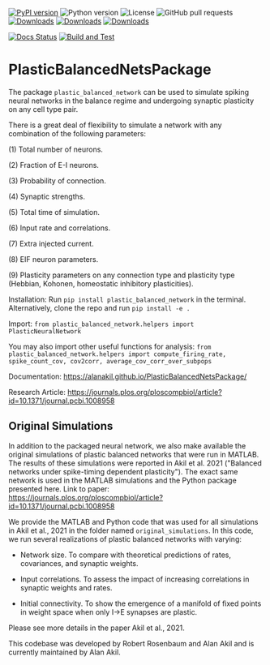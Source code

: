 <!-- ![Build Status](https://travis-ci.com/alanakil/PlasticBalancedNetsPackage.svg?branch=main) -->
<!-- ![codecov](https://codecov.io/gh/alanakil/PlasticBalancedNetsPackage/branch/main/graph/badge.svg) -->
[![PyPI version](https://badge.fury.io/py/plastic-balanced-network.svg)](https://badge.fury.io/py/plastic-balanced-network)
![Python version](https://img.shields.io/badge/python-3.7%20|%203.8%20|%203.9-blue)
![License](https://img.shields.io/badge/License-MIT-yellow.svg)
![GitHub pull requests](https://img.shields.io/github/issues-pr/alanakil/PlasticBalancedNetsPackage)
[![Downloads](https://pepy.tech/badge/plastic-balanced-network)](https://pepy.tech/project/plastic-balanced-network)
[![Downloads](https://static.pepy.tech/badge/plastic-balanced-network/month)](https://pepy.tech/project/plastic-balanced-network)
[![Downloads](https://static.pepy.tech/badge/plastic-balanced-network/week)](https://pepy.tech/project/plastic-balanced-network)
<!-- ![Conda Version](https://img.shields.io/conda/vn/conda-forge/PlasticBalancedNetsPackage) -->
<!-- ![Conda Downloads](https://img.shields.io/conda/dn/conda-forge/PlasticBalancedNetsPackage.svg) -->
[![Docs Status](https://github.com/alanakil/PlasticBalancedNetsPackage/actions/workflows/pages/pages-build-deployment/badge.svg)](https://github.com/alanakil/PlasticBalancedNetsPackage/actions?query=workflow%3ADocs)
[![Build and Test](https://github.com/alanakil/PlasticBalancedNetsPackage/actions/workflows/ci.yml/badge.svg)](https://github.com/alanakil/PlasticBalancedNetsPackage/actions/workflows/ci.yml)

# PlasticBalancedNetsPackage

The package `plastic_balanced_network` can be used to simulate spiking neural networks in the balance regime and undergoing synaptic plasticity on any cell type pair. 

There is a great deal of flexibility to simulate a network with any combination of the following parameters:

(1) Total number of neurons.

(2) Fraction of E-I neurons.

(3) Probability of connection.

(4) Synaptic strengths.

(5) Total time of simulation.

(6) Input rate and correlations.

(7) Extra injected current.

(8) EIF neuron parameters.

(9) Plasticity parameters on any connection type and plasticity type (Hebbian, Kohonen, homeostatic inhibitory plasticities).

Installation: Run `pip install plastic_balanced_network` in the terminal. 
Alternatively, clone the repo and run `pip install -e .`

Import: `from plastic_balanced_network.helpers import PlasticNeuralNetwork`

You may also import other useful functions for analysis: `from plastic_balanced_network.helpers import compute_firing_rate, spike_count_cov, cov2corr, average_cov_corr_over_subpops`

Documentation: https://alanakil.github.io/PlasticBalancedNetsPackage/

Research Article: https://journals.plos.org/ploscompbiol/article?id=10.1371/journal.pcbi.1008958

## Original Simulations
In addition to the packaged neural network, we also make available the original simulations of plastic balanced networks that were run in MATLAB. The results of these simulations were reported in Akil et al. 2021 ("Balanced networks under spike-timing dependent plasticity"). The exact same network is used in the MATLAB simulations and the Python package presented here.
Link to paper: https://journals.plos.org/ploscompbiol/article?id=10.1371/journal.pcbi.1008958

We provide the MATLAB and Python code that was used for all simulations in Akil et al., 2021 in the folder named `original_simulations`.
In this code, we run several realizations of plastic balanced networks with varying: 

- Network size. To compare with theoretical predictions of rates, covariances, and synaptic weights.

- Input correlations. To assess the impact of increasing correlations in synaptic weights and rates.

- Initial connectivity. To show the emergence of a manifold of fixed points in weight space when only I->E synapses are plastic.

Please see more details in the paper Akil et al., 2021.

This codebase was developed by Robert Rosenbaum and Alan Akil and is currently maintained by Alan Akil. 
